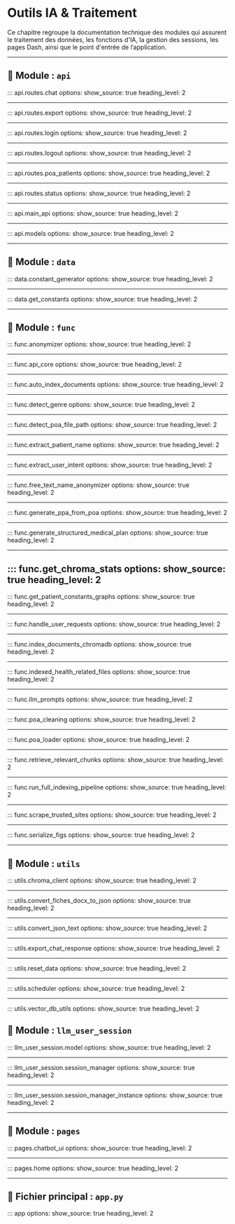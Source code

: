# Outils IA & Traitement

Ce chapitre regroupe la documentation technique des modules qui assurent le traitement des données, les fonctions d'IA, la gestion des sessions, les pages Dash, ainsi que le point d'entrée de l’application.

---

## 📁 Module : `api`
<!---
src/api/routes/chat.py

chat.py — Routes API pour la gestion des échanges entre l'utilisateur et OBY-IA.

📁 Chemin : src/api/routes/chat.py

Ce module définit les endpoints FastAPI permettant d'interagir avec l'agent
conversationnel OBY-IA via API.  
Il gère la réception des requêtes utilisateur, la transmission au moteur
de traitement (`process_user_input`) et le renvoi des réponses formatées.

Fonctionnalités principales :
- Point d'entrée `/chat` (méthode POST) pour envoyer un message et recevoir une réponse.
- Conversion automatique de la requête JSON en modèle `ChatRequest`.
- Utilisation du modèle `ChatResponse` pour structurer la réponse API.
- Passage des données de session, historique de chat et contexte patient
  au moteur de traitement.

Imports :
- `APIRouter` : gestion des routes FastAPI.
- `ChatResponse`, `ChatRequest` : modèles Pydantic pour la validation des données.
- `process_user_input` : fonction cœur de traitement des requêtes.

Usage :
    POST /chat
    Body : ChatRequest (JSON)
    Retour : ChatResponse (JSON)
--->

::: api.routes.chat
    options:
      show_source: true
      heading_level: 2

---

<!---
src/api/routes/export.py
Exporte l’historique de conversation OBY-IA au format Markdown et renvoie l’URL du fichier.

Cette route :
1) vérifie la présence d’une session valide (session_id),
2) désérialise les éventuels graphiques des constantes (Plotly) fournis,
3) appelle `export_llm_responses(...)` pour générer le fichier `.md` dans `outputs/...`,
4) retourne une réponse JSON avec un lien web pointant vers la ressource statique
   (mappée par l’application vers `/static/...`).

Paramètres
----------
payload : ExportRequest
    Corps de requête contenant :
    - `session_data` : dict avec au minimum `session_id`,
    - `current_patient` : nom du patient (utilisé pour le nommage/chemin),
    - `serialized_figs` : liste des figures Plotly sérialisées (peut être vide).

Returns
-------
dict
    Objet JSON avec :
    - `status` : "success" ou "error",
    - `message` : détail du résultat,
    - `markdown_file_url` : URL relative `/static/...` vers le fichier exporté, ou `None` en cas d’erreur.

Notes
-----
- Cette route suppose que l’application FastAPI a monté un répertoire statique
  exposant `outputs/` sous le préfixe `/static/`.
- Si aucun graphique n’est fourni, l’export Markdown se base uniquement sur l’historique
  de session (messages utilisateur / réponses OBY-IA) maintenu par `session_manager_instance`.

--->

::: api.routes.export
    options:
      show_source: true
      heading_level: 2

---

<!---
src/api/routes/login.py

Authentifier un utilisateur et créer une nouvelle session.

Vérifie si les identifiants fournis correspondent à un utilisateur
valide dans la base locale. Si oui, génère un identifiant de session
unique, initialise la session dans le gestionnaire centralisé, et
retourne les données de session.

Args:
    request (LoginRequest): Objet contenant `user_id` et `password`.

Returns:
    LoginResponse: Message de confirmation et données de session.

Raises:
    HTTPException: Si les champs sont manquants (400) ou si les
    identifiants sont invalides (401).
--->

::: api.routes.login
    options:
      show_source: true
      heading_level: 2

---

<!---
src/api/routes/logout.py

Déconnecter un utilisateur et réinitialiser sa session.

Supprime la session identifiée par `user_id` et `session_id` du
gestionnaire centralisé. Retourne un indicateur `already_logged_out`
pour signaler si la session était déjà inexistante.

Args:
    request (LogoutRequest): Objet contenant `user_id` et `session_id`.

Returns:
    LogoutResponse: Message de confirmation, état des données de
    session, et indicateur `already_logged_out`.

Raises:
    HTTPException: Si la requête est invalide (400) ou si les champs
    obligatoires sont absents.

--->

::: api.routes.logout
    options:
      show_source: true
      heading_level: 2

---

<!---
src/api/routes/poa_patients.py
Module API pour la gestion des dossiers patients POA dans OBY-IA.

Ce module expose plusieurs endpoints sécurisés pour :
    - Lister les fichiers patients disponibles.
    - Lire un dossier patient au format JSON.
    - Créer un nouveau dossier patient.
    - Mettre à jour un dossier patient existant.
    - Supprimer un dossier patient.

Seuls les utilisateurs authentifiés disposant des droits d'édition
(actuellement : `admin`) peuvent effectuer ces opérations.

Endpoints :
    GET    /patients           → Liste les fichiers patients.
    GET    /patients/{file}    → Retourne le contenu JSON d’un patient.
    POST   /patients           → Crée un nouveau dossier patient.
    PUT    /patients/{file}    → Met à jour un dossier patient existant.
    DELETE /patients/{file}    → Supprime un dossier patient.

Sécurité :
    Les appels nécessitent les en-têtes HTTP :
        X-User-Id    : identifiant utilisateur
        X-Session-Id : identifiant de session obtenu via /auth/login
--->

::: api.routes.poa_patients
    options:
      show_source: true
      heading_level: 2

---

<!---
src/api/routes/status.py
Vérifie si les index ChromaDB sont prêts à être interrogés.
Renvoie le statut à l’interface OBY pour activer/désactiver les champs.
--->

::: api.routes.status
    options:
      show_source: true
      heading_level: 2

---

<!---
src/api/main_api.py

point d’entrée du serveur FastAPI. main_api.py a pour rôle de :
Créer l’objet FastAPI()
Importer et inclure les routes (chat, login, logout…)
Définir la configuration de CORS (permet d’autoriser les appels depuis l’interface OBY)
Ajouter éventuellement des middlewares (authentification, logs, etc.)
--->

::: api.main_api
    options:
      show_source: true
      heading_level: 2

---

<!---
src/api/models.py

Ce fichier regroupe toutes les structures de données échangées avec l’API, basées sur pydantic.
--->

::: api.models
    options:
      show_source: true
      heading_level: 2

---


## 📁 Module : `data`
<!---
Module de génération de données fictives pour les constantes médicales.
Ce module permet de créer une base SQLite contenant des données simulées pour plusieurs types
de constantes de santé : poids, tension artérielle, fréquence cardiaque et température.
Les données sont générées automatiquement pour un ensemble de patients fictifs,
sur une période de 16 semaines, afin de servir de base de tests dans l'application OBY-IA.
--->

::: data.constant_generator
    options:
      show_source: true
      heading_level: 2

---

<!---
Module d'accès aux constantes médicales des patients depuis la base SQLite.
Ce module permet :
- d’identifier les constantes disponibles en base (poids, tension, etc.),
- de récupérer l’historique des valeurs d’un patient pour chaque constante.
Les données extraites sont retournées sous forme de DataFrames Pandas,
prêtes à être analysées ou visualisées dans l'application OBY-IA.
--->

::: data.get_constants
    options:
      show_source: true
      heading_level: 2

---


## 📁 Module : `func`
<!---
Anonymisation de l'usager via persona française (session-aléatoire).

Ce module fournit :
- Des pools de valeurs françaises (prénoms, noms, voies, codes postaux/communes).
- La création d'une persona cohérente pour l'usager (prénom selon le genre, nom, adresse, CP/commune).
- Des utilitaires pour lire/écrire dans un dictionnaire JSON par chemins imbriqués.
- Une anonymisation ciblée des champs usager que vous avez listés.
- La construction d'un mapping {valeur_anonymisée: valeur_originale} pour la désanonymisation.

Entrée : dict JSON (document patient).
Sortie : Tuple[Any, Dict[str, str]] -> (document anonymisé, mapping).
--->

::: func.anonymizer
    options:
      show_source: true
      heading_level: 2

---

<!---
    Fonction centrale appelée par l'API ou l'interface pour traiter la requête utilisateur.

    Args:
        send_clicks (int): Nombre de clics sur le bouton envoyer.
        user_input (str): Message saisi par l'utilisateur.
        chat_history (list): Historique des échanges.
        session_data (dict): Données de session utilisateur.
        current_patient (Optional[str]): Nom du patient actuellement sélectionné.

    Returns:
        dict: Dictionnaire contenant les résultats du traitement.
--->

::: func.api_core
    options:
      show_source: true
      heading_level: 2

---

<!---
Module de déclenchement automatique de l'indexation documentaire.

Vérifie les modifications dans les fichiers DOCX et les pages web médicales,
et lance l'indexation via ChromaDB uniquement si des changements sont détectés.
--->

::: func.auto_index_documents
    options:
      show_source: true
      heading_level: 2

---

<!---
Module de génération de prénoms anonymisés à partir du sexe renseigné.

Ce module permet de produire des prénoms fictifs cohérents avec le sexe (masculin, féminin ou inconnu)
dans le cadre d’un processus d’anonymisation de données personnelles.
Il inclut également des valeurs codées en dur pour compléter des structures anonymisées.
--->

::: func.detect_genre
    options:
      show_source: true
      heading_level: 2

---

<!---
Module de détection du chemin du fichier patient.

Ce module fournit une fonction pour localiser automatiquement un fichier contenant les données
d’un patient, à partir de son nom, dans le dossier `src/data/poa_patients`.
--->

::: func.detect_poa_file_path
    options:
      show_source: true
      heading_level: 2

---

<!---
Module pour l'extraction du nom du patient à partir d'une requête utilisateur.

Ce module utilise un LLM pour analyser une phrase en langage naturel
et en extraire uniquement le nom de famille du patient mentionné.
--->

::: func.extract_patient_name
    options:
      show_source: true
      heading_level: 2

---

<!---
Module extract_user_intent

Ce module permet de détecter l’intention principale d’un utilisateur à partir de sa requête textuelle.
La détection repose d’abord sur des correspondances par mots-clés, puis bascule sur un modèle de langage
(LLM) si aucune correspondance directe n’est trouvée.

Modifications apportées :
- Ajout d’une hiérarchie de priorité dans la détection par mots-clés pour résoudre les ambiguïtés.
- Ajout de docstrings conformes à la PEP 257.
- Refactorisation avec étapes explicites et commentaires clairs.
--->

::: func.extract_user_intent
    options:
      show_source: true
      heading_level: 2

---

<!---
Module free_text_name_anonymizer

Ce module gère l’anonymisation et la désanonymisation des mentions libres
du nom et prénom du patient dans un POA (Plan d’Objectifs et d’Actions).

Contrairement à l’anonymisation structurée (sections « usager » et « contacts »),
les informations saisies manuellement par les évaluateurs peuvent contenir
le nom ou le prénom du patient dans des champs texte libres
(ex. « Mme Anne Dupont, son épouse est présente »).

Fonctionnalités principales :
    - Normalisation des chaînes (suppression des accents, casse insensible,
      gestion des espaces Unicode).
    - Construction de variantes (nom, prénom, « Prénom Nom », « Nom Prénom »,
      civilités + nom, civilités + prénom + nom).
    - Parcours récursif des structures de type dict/list pour détecter
      les chaînes contenant le nom/prénom du patient.
    - Remplacement par l’alias choisi lors de l’anonymisation structurée.
    - Mise à jour du mapping {alias -> original} pour permettre la
      désanonymisation correcte de la réponse du LLM.
--->

::: func.free_text_name_anonymizer
    options:
      show_source: true
      heading_level: 2

---


<!---
Module de génération de PPA (Plan Personnalisé d’Accompagnement) à partir d’un document POA.

Ce module extrait le nom du patient depuis la requête utilisateur, charge et nettoie le document POA
correspondant, anonymise les données, formate le contenu pour le modèle LLM, puis génère un PPA structuré.
--->

::: func.generate_ppa_from_poa
    options:
      show_source: true
      heading_level: 2

---

<!---
Module de génération d’un plan d’action structuré à partir du POA d’un patient.

Ce module est déclenché lorsque l’intention « generate_recommendations » est détectée.
Il extrait le nom du patient, charge et nettoie le document POA, anonymise les données,
puis interroge un modèle LLM avec un prompt enrichi pour générer des recommandations classées
(par type d'action : prévention, soins, traitements, etc.).
--->

::: func.generate_structured_medical_plan
    options:
      show_source: true
      heading_level: 2

---

<!---
    Statistiques sur les données indexées dans ChromaDB et les fichiers JSON préparés.

    Returns:
        dict: {
            "docx_files": int,        # Fichiers uniques indexés depuis docx
            "web_files": int,         # Fichiers uniques indexés depuis web
            "docx_chunks": int,
            "web_chunks": int,
            "docx_json_files": int,   # Fichiers JSON générés depuis les DOCX
            "web_json_files": int     # Fichiers JSON générés depuis le web
        }
--->

::: func.get_chroma_stats
    options:
        show_source: true
        heading_level: 2
---

<!---
Module d'analyse et de visualisation des constantes médicales des patients.

Ce module permet :
- de convertir les constantes brutes issues de la base de données en DataFrame,
- de détecter des anomalies selon des seuils définis,
- de générer des graphiques Plotly (poids, tension, température...),
- de produire des tableaux HTML interactifs pour Dash,
- de centraliser le traitement dans une fonction complète pour l’interface.

Utilisé notamment dans la page chatbot_ui de l’application OBY-IA.
--->

::: func.get_patient_constants_graphs
    options:
      show_source: true
      heading_level: 2

---

<!---
Gestion des requêtes utilisateur pour OBY-IA (détection d’intention, confirmation et exécution).

Ce module centralise la logique conversationnelle « back-end » entre l’interface
et les pipelines métier d’OBY-IA. Il orchestre deux étapes clés :

1) handle_initial_request(...) :
   - Analyse l’input utilisateur (détection d’intention et extraction éventuelle
     du nom de patient).
   - Met en place un état de confirmation (session["intent_confirmation_pending"] = True)
     et prépare un message de confirmation.
   - Retourne les éléments nécessaires pour l’affichage / la réponse (historique,
     tableaux, graphiques, etc.), généralement vides à ce stade.

2) handle_confirmation_response(...) :
   - Interprète la confirmation (ex.: « oui / non ») lorsque l’intention est en attente.
   - Déclenche le pipeline adapté :
       • PPA (generate_ppa_from_poa.process_ppa_request),
       • Recommandations (generate_structured_medical_plan),
       • Constantes patient (process_patient_request_with_constants).
   - Met à jour l’état de session (réinitialisation du flag de confirmation,
     mémorisation du patient courant, etc.) et assemble la réponse finale.

Modes de sortie :
    Le paramètre `output_mode` permet d’adapter le format des objets retournés :
      - "dash" : le module peut retourner des composants Dash (html.Div, dcc.Markdown,
                 figures Plotly « go.Figure », etc.) pour l’UI interne.
      - "api"  : le module retourne des structures sérialisables (listes/dicts/strings),
                 adaptées à FastAPI / JSON (pas d’objets Dash).

Effets de bord :
    - Mise à jour de la session (ex. intent_confirmation_pending, intent_candidate).
    - Enrichissement de l’historique de conversation (chat_history / new_chat_history).

Dépendances principales :
    - src.llm_user_session.session_manager_instance
    - src.func.extract_user_intent, src.func.extract_patient_name
    - src.func.generate_ppa_from_poa, src.func.generate_structured_medical_plan
    - src.func.get_patient_constants_graphs
    - src.func.serialize_figs (sérialisation des figures)
    - (optionnel côté UI) dash.html / dash.dcc pour le mode "dash"

Convention de retour :
    Les fonctions retournent un 7-uplet :
        (chat_history_ou_new_chat_history,
         figures_out,
         table_html,
         anomaly_block,
         current_patient,
         serialized_figs,
         chat_history_display)

    * En mode "initial", chat_history est renvoyé (nouvel historique cumulé).
    * En mode "confirmation", new_chat_history est renvoyé (ajouts du tour courant).
    * Le « full_chat_history » est assemblé par l’appelant si nécessaire.

Ce module est conçu pour être appelé à la fois par l’interface Dash (UI)
et par la couche API (FastAPI) via une fonction « tronc commun ».
--->

::: func.handle_user_requests
    options:
      show_source: true
      heading_level: 2

---

<!---
    Outils d’indexation ChromaDB pour OBY-IA.

    Ce module expose des utilitaires pour (ré)indexer des collections ChromaDB
    à partir de répertoires de JSON structurés :
    - `base_docx` : documents dérivés de fiches DOCX,
    - `base_web`  : documents dérivés du scraping de sites de confiance.

    Fournit notamment une fonction de reconstruction qui
    supprime la collection ciblée puis la reconstruit à partir des fichiers
    présents sur disque, garantissant l’absence de documents « fantômes »
    lorsqu’il y a des suppressions ou des changements de configuration.

    Fonctions attendues dans ce module (ou importées) :
    - `index_documents(source_dir, source_type, client)`: effectue l’indexation
      à partir d’un répertoire JSON (crée la collection si nécessaire).
    - `collection_name_for(source_type)`: mappe 'docx'/'web' vers le nom
      de collection ChromaDB (p. ex. 'base_docx' / 'base_web').
    - `rebuild_collection_from_disk(client, source_type, source_dir)`: supprime
      la collection puis réindexe depuis le disque (cf. docstring ci-dessous).
--->

::: func.index_documents_chromadb
    options:
      show_source: true
      heading_level: 2

---

<!---
Module de suivi et de détection des changements dans les fichiers de santé.

Il permet de :
- Calculer le hash des fichiers (DOCX, JSON, Python) pour en détecter les modifications.
- Comparer l’état actuel à un journal enregistré.
- Déterminer quels fichiers nécessitent une réindexation.
--->

::: func.indexed_health_related_files
    options:
      show_source: true
      heading_level: 2

---

<!---
Module de génération de prompts pour produire des Plans Personnalisés d’Accompagnement (PPA) ou des recommandations médicales,
à partir du POA d’un patient et d’une requête utilisateur. Intègre également la version RAG avec enrichissement par des documents issus de ChromaDB.
--->

::: func.llm_prompts
    options:
      show_source: true
      heading_level: 2

---

<!---
Module de nettoyage des documents POA (Plan d’Objectifs et d’Actions).

Fonctions :
- clean_patient_document(data: dict, trace: bool = False) -> dict | (dict, list[str])

Comportement :
1) supprime les champs vides / non informatifs ("", "non renseigné", "null")
2) supprime les champs sensibles explicitement demandés (usager + contacts)
3) émonde les conteneurs (dict/list) devenus vides
4) (optionnel) trace chaque suppression si trace=True

Entrée : dict (JSON patient)
Sortie :
- si trace=False : dict nettoyé
- si trace=True  : (dict nettoyé, liste des suppressions)
--->

::: func.poa_cleaning
    options:
      show_source: true
      heading_level: 2

---

<!---
Module de chargement des fichiers POA (Plan d’Objectifs et d’Actions) au format JSON.
Ce module permet de localiser et lire un fichier patient stocké dans le dossier `data/poa_patients/`.
--->

::: func.poa_loader
    options:
      show_source: true
      heading_level: 2

---

<!---
Module de récupération des extraits pertinents depuis une base ChromaDB.
Ce module interroge une collection vectorielle Chroma (via LangChain)
et retourne les passages les plus similaires à une requête, pour enrichir un prompt.
--->

::: func.retrieve_relevant_chunks
    options:
      show_source: true
      heading_level: 2

---

<!---
Module `run_full_indexing_pipeline.py` – Pipeline principal d’indexation documentaire pour OBY-IA.

Pipeline d'indexation ChromaDB pour OBY-IA.

Ce module orchestre la maintenance de l’index vectoriel à partir de deux sources :
1) des fiches au format DOCX (converties en JSON),
2) des pages web de confiance (scrapées en JSON).

Il a pour objectif d'être appelé au démarrage et à chaque événement Watchdog.

Fonctionnement, synthèse :
- Détection des changements via `detect_changes_and_get_modified_files()` :
  ajouts, modifications, suppressions de fichiers DOCX/WEB, changement de
  `trusted_web_sites_list.py`.
- Nettoyage :
  - suppression des JSON dérivés de DOCX supprimés,
  - purge défensive des JSON web si la configuration des sites change.
- Production des données :
  - conversion DOCX → JSON si des DOCX ont changé,
  - scraping complet/partiel des sites web si nécessaire.
- Reconstruction des index ChromaDB :
  - réindexation des collections à partir des dossiers JSON présents sur disque.
- Mise à jour du journal et pose d’un « ready flag ».

Dépendances (importées ailleurs dans le projet) :
- `detect_changes_and_get_modified_files`, `update_index_journal`
- `convert_and_save_fiches`
- `scrape_all_trusted_sites`
- `get_chroma_client`, `index_documents` (ou `rebuild_collection_from_disk`)
- constantes de chemins : `INPUT_DOCX`, `JSON_HEALTH_DOC_BASE`,
  `WEB_SITES_JSON_HEALTH_DOC_BASE`, `WEB_SITES_MODULE_PATH`, `BASE_DIR`

Notes :
- Les purges de répertoires sont précédées de vérifications de chemin
  (résolution absolue, inclusion sous `BASE_DIR`).
- Les erreurs critiques d’E/S sont loguées sur STDERR.
- Pour éviter des relances concurrentes, préférer un déclencheur
  « debounced + lock » côté Watchdog.
--->

::: func.run_full_indexing_pipeline
    options:
      show_source: true
      heading_level: 2

---

<!---
Module de scraping des sites web de confiance en santé.

Ce module permet :
- de charger dynamiquement la liste des sites référencés,
- d’extraire les liens utiles à partir de pages de départ,
- de structurer le contenu HTML pertinent (titres, paragraphes, listes),
- et de sauvegarder les pages web sous forme de fichiers JSON pour indexation.
Utilisé pour alimenter une base documentaire de recommandations en santé.
--->

::: func.scrape_trusted_sites
    options:
      show_source: true
      heading_level: 2

---

<!---
Module de sérialisation et désérialisation de graphiques Plotly.
Permet d’encoder les objets graphiques en base64 pour stockage ou transmission,
et de les décoder pour affichage ultérieur dans l'application.
--->

::: func.serialize_figs
    options:
      show_source: true
      heading_level: 2

---


## 📁 Module : `utils`

<!---
Module d’accès centralisé au client ChromaDB pour l'application OBY-IA.
Ce module fournit une fonction utilitaire permettant d’instancier un client ChromaDB
persistant, configuré pour enregistrer les données dans le répertoire défini par
`CHROMA_GLOBAL_DIR`. Il garantit qu’une seule instance client est utilisée
grâce au décorateur `lru_cache`.
Utilisé dans l'ensemble du projet pour interagir avec la base Chroma.
--->

::: utils.chroma_client
    options:
      show_source: true
      heading_level: 2

---

<!---
Module de conversion de fiches documentaires DOCX en fichiers JSON exploitables.

Ce module permet d’extraire le contenu textuel structuré de fichiers Word (.docx)
présents dans un répertoire donné, et de les convertir en dictionnaires JSON.
Ces JSON sont ensuite utilisés dans l’application OBY-IA pour l’indexation
et la recherche sémantique de recommandations.

Fonctionnalités :
- Lecture et traitement de fichiers `.docx`.
- Nettoyage et normalisation du contenu.
- Export en fichiers `.json` avec le même nom de base.
--->
::: utils.convert_fiches_docx_to_json
    options:
      show_source: true
      heading_level: 2

---

<!---
Module de conversion des données JSON d'un POA en texte structuré pour LLM.

Ce module extrait les informations pertinentes du dictionnaire JSON d’un plan
d’objectifs et d’actions (POA), notamment les données de la personne accompagnée,
ses contacts et les différentes sections thématiques (social, santé, autonomie).
Il génère un texte lisible destiné à être injecté dans un prompt pour un modèle LLM.

Utilisé pour formater proprement les données en amont d’une génération automatique
de synthèse ou de recommandations.
--->

::: utils.convert_json_text
    options:
      show_source: true
      heading_level: 2

---

<!---
Module d'export des réponses générées par le modèle LLM pour un patient donné.

Ce module permet de récupérer toutes les réponses associées à une session (requête utilisateur + réponse LLM),
de les concaténer proprement, et de les exporter dans un fichier Markdown.
Il peut également intégrer des graphiques de constantes si fournis.

Utilisé notamment pour générer des synthèses textuelles enrichies à partir
des sessions de chat dans l'application OBY-IA.
--->

::: utils.export_chat_response
    options:
      show_source: true
      heading_level: 2

---

<!---
Module de réinitialisation des données indexées de l'application OBY-IA.
Ce module fournit une fonction utilitaire permettant de nettoyer l’environnement
de travail en supprimant :
- les collections ChromaDB (ex. : `base_docx`, `base_web`),
- les fichiers JSON issus de l’extraction documentaire locale et web,
- le fichier journal qui suit les fichiers déjà indexés.
Utile pour remettre à zéro l’état de l’index avant un nouveau traitement complet.
--->

::: utils.reset_data
    options:
      show_source: true
      heading_level: 2

---

<!---
Surveillance des répertoires et (ré)indexation ChromaDB.

- Au démarrage :
  * Si CHROMA_GLOBAL_DIR est absent ou vide → pipeline d'indexation initiale.
  * Sinon, si le flag 'index_ready' est absent :
      - Vérifie la présence des collections 'base_docx' et 'base_web'.
      - Si elles manquent → relance le pipeline.
      - Sinon → marque le flag 'ready'.
  * Si le flag est présent → simple surveillance.

- En fonctionnement :
  - Watchdog surveille INPUT_DOCX et WEB_SITES_HEALTH_DOC_BASE.
  - Au moindre changement fichier, déclenche une indexation en empêchant les exécutions simultanées.
--->

::: utils.scheduler
    options:
      show_source: true
      heading_level: 2

---

<!---
Module utilitaire pour la gestion de l'état de l'indexation ChromaDB.
Ce module contient des fonctions permettant de :
- Vérifier si l'indexation ChromaDB est terminée (via un fichier flag).
- Créer ou supprimer ce flag selon les besoins.
Ce mécanisme permet à l'application (ex. interface Dash) de savoir si les bases
vectorielles sont prêtes à être interrogées par les utilisateurs.
--->

::: utils.vector_db_utils
    options:
      show_source: true
      heading_level: 2


## 📁 Module : `llm_user_session`

<!---
Initialisation des modèles de langage utilisés dans l'application OBY-IA.
Ce module charge les clés API depuis le fichier `.env` et instancie un modèle
de langage compatible avec LangChain, en fonction de la configuration disponible.
Actuellement :
- Le modèle `ChatOpenAI` (GPT-4.1) est utilisé par défaut, en raison de la limitation
  de tokens rencontrée avec Mistral lors du traitement de documents volumineux.
- Le modèle `ChatMistralAI` reste présent en commentaire à des fins de test ou migration future.
Variables :
    llm_model : Instance unique du modèle LLM utilisé pour répondre aux requêtes utilisateur.
--->

::: llm_user_session.model
    options:
      show_source: true
      heading_level: 2

---

<!---
Gestion centralisée des sessions utilisateurs pour l'application OBY-IA.
Ce module définit deux classes principales :
- `Session` : Représente une session utilisateur, incluant l’historique des échanges entre
  l’utilisateur et le modèle LLM (chat_history).
- `SessionManager` : Gère les sessions actives à l’aide d’un dictionnaire indexé par `session_id`.
  Il permet de :
    - créer, récupérer et supprimer des sessions,
    - suivre le patient actuellement traité dans une session,
    - stocker et réinitialiser un dictionnaire de correspondance pour l’anonymisation des données,
    - enregistrer et restituer les réponses générées par le LLM pour les réutiliser (ex. : génération de documents PDF).
Ce gestionnaire est conçu pour un usage multi-utilisateur avec une mémoire indépendante par session.
--->

::: llm_user_session.session_manager
    options:
      show_source: true
      heading_level: 2

---

<!---
Initialisation de l'instance unique du gestionnaire de sessions utilisateur.

Ce module importe la classe `SessionManager` et instancie un objet unique
`session_manager_instance` utilisé pour gérer les sessions utilisateur
dans l'application OBY-IA.

Cette instance centralisée permet de partager la gestion des sessions entre
différents modules sans créer plusieurs objets SessionManager.
--->

::: llm_user_session.session_manager_instance
    options:
      show_source: true
      heading_level: 2

---


## 📁 Module : `pages`

<!---
Module `chatbot_ui.py` – Interface conversationnelle de l'application OBY-IA (page `/chatbot`)

Ce module Dash définit la page chatbot de OBY-IA, qui permet aux professionnels de santé
d’interagir avec un agent intelligent pour obtenir :

1. **Analyse des constantes médicales du patient** :
   - Extraction et affichage des constantes sous forme de graphiques et tableaux.
   - Détection automatique des anomalies.
   - Sérialisation et désérialisation des graphiques pour l’exportation.

2. **Interaction en langage naturel avec le LLM** :
   - Détection de l’intention utilisateur (consultation, génération de PPA, recommandations).
   - Extraction du nom du patient à partir de la requête.
   - Génération de contenu médical structuré via des prompts spécialisés.
   - Historisation des messages utilisateur/LLM et affichage dynamique.

3. **Export des résultats** :
   - Génération d’un fichier Markdown résumant la session (réponses LLM + graphiques).

4. **Contrôle de disponibilité de l’index ChromaDB** :
   - Affichage d’une bannière d’attente tant que l’index n’est pas prêt.
   - Activation différée des composants de saisie utilisateur.

5. **Gestion de la deconnexion de l'utilisateur** :
   - Le click du bouton deconnexion dans la page de chat déclenche la supression de la session.
   - La suppression de la session entraîne celle de l'historique du chat de la fenêtre de chat.


Composants techniques :
- Utilise `session_manager_instance` pour la gestion d’état (session, mapping, historique).
- Repose sur les modules fonctionnels : `extract_user_intent`, `generate_ppa_from_poa`,
  `generate_structured_medical_plan`, `get_patient_constants_graphs`, `export_chat_response`, etc.

Cette page est au cœur de l’expérience utilisateur de OBY-IA, combinant interface conviviale
et logique métier intelligente.
--->

::: pages.chatbot_ui
    options:
      show_source: true
      heading_level: 2

---

<!---
Module `home.py` – Page d'accueil, authentification et interface d'administration de OBY-IA.

Ce module Dash gère les fonctionnalités suivantes :
1. **Authentification utilisateur** :
   - Vérification des identifiants via une base interne (`USER_DATABASE`).
   - Création et stockage de la session via `dcc.Store` et `session_manager_instance`.
   - Affichage conditionnel de l'interface selon le rôle (utilisateur ou admin).

2. **Contrôles d'administration (admin uniquement)** :
   - Réinitialisation des bases : ChromaDB, fichiers JSON extraits du web, index de suivi.
   - Interface de déclenchement réservée aux administrateurs.

3. **Accès à la documentation du projet** :
   - Vérification en temps réel de la disponibilité du serveur MkDocs (`http://127.0.0.1:8000`).
   - Redirection automatique vers la documentation si disponible.
   - Cette documentation projet n'est pas mise à jour régulièrement. Elle sera définitivement remplacée par une documentation dynamique.
   - Cette documentation dynamique pourra être consultée par le paramétrage de "start.sh".

4. **Visualisation des statistiques d’indexation ChromaDB** :
   - Affichage du nombre de fichiers indexés (DOCX, web), de chunks, et de fichiers JSON associés.
   - Rafraîchissement manuel ou automatique de ces statistiques à l’ouverture.

Ce module constitue la page d’accueil et d’entrée principale de l’application OBY-IA.
--->

::: pages.home
    options:
      show_source: true
      heading_level: 2

---

## 📄 Fichier principal : `app.py`

<!---
Module principal de l'application OBY-IA.
Ce module initialise l'application Dash, configure la navigation entre les pages,
et vérifie la disponibilité de la base de données des constantes médicales.
Fonctionnalités principales :
- Chargement des variables d'environnement depuis un fichier `.env` à la racine.
- Vérification et génération automatique de la base SQLite (`constantes_sante.db`).
- Initialisation de l'application Dash avec gestion des pages (`use_pages=True`).
- Mise en place d'une barre de navigation et d'un conteneur de pages dynamiques.
- Démarrage d'un planificateur de tâches (scheduler) dans un thread dédié au lancement.
Ce fichier doit être exécuté pour lancer le serveur Dash : `python -m src.app`
--->

::: app
    options:
      show_source: true
      heading_level: 2
